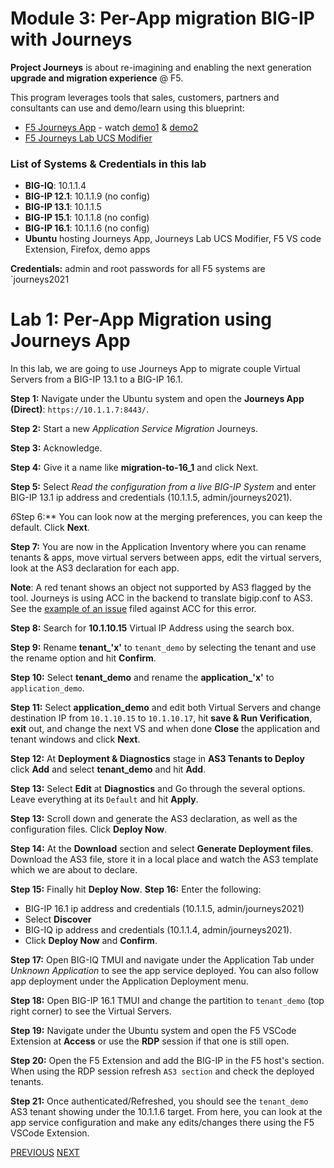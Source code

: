 # Module 3: Per-App migration BIG-IP with Journeys

**Project Journeys** is about re-imagining and enabling the next generation **upgrade and migration experience** @ F5.

This program leverages tools that sales, customers, partners and consultants can use and demo/learn using this blueprint:
- [F5 Journeys App](https://github.com/f5devcentral/f5-journeys) - watch [demo1](https://youtu.be/lLm5OkJRicw) & [demo2](https://youtu.be/sPVZymcciSo)
- [F5 Journeys Lab UCS Modifier](https://github.com/f5devcentral/f5-journeys-lab-ucs-modifier)

### List of Systems & Credentials in this lab
- **BIG-IQ**: 10.1.1.4
- **BIG-IP 12.1**: 10.1.1.9 (no config)
- **BIG-IP 13.1**: 10.1.1.5 
- **BIG-IP 15.1**: 10.1.1.8 (no config)
- **BIG-IP 16.1**: 10.1.1.6 (no config)
- **Ubuntu** hosting Journeys App, Journeys Lab UCS Modifier, F5 VS code Extension, Firefox, demo apps

**Credentials:** admin and root passwords for all F5 systems are `journeys2021

# Lab 1: Per-App Migration using Journeys App

In this lab, we are going to use Journeys App to migrate couple Virtual Servers from a BIG-IP 13.1 to a BIG-IP 16.1. 

**Step 1:** Navigate under the Ubuntu system and open the **Journeys App (Direct)**: ``https://10.1.1.7:8443/``.

**Step 2:** Start a new *Application Service Migration* Journeys.

**Step 3:** Acknowledge.

**Step 4:** Give it a name like **migration-to-16_1** and click Next.

**Step 5:** Select *Read the configuration from a live BIG-IP System* and enter BIG-IP 13.1 ip address and credentials (10.1.1.5, admin/journeys2021).

*6*Step 6:** You can look now at the merging preferences, you can keep the default. Click **Next**.

**Step 7:** You are now in the Application Inventory where you can rename tenants & apps, move virtual servers between apps, edit the virtual servers, look at the AS3 declaration for each app.

**Note**: A red tenant shows an object not supported by AS3 flagged by the tool. Journeys is using ACC in the backend to translate bigip.conf to AS3. See the [example of an issue](https://github.com/f5devcentral/f5-as3-config-converter/issues/60) filed against ACC for this error.

**Step 8:** Search for **10.1.10.15** Virtual IP Address using the search box.

**Step 9:** Rename **tenant_'x'** to `tenant_demo` by selecting the tenant and use the rename option and hit **Confirm**.

**Step 10:** Select **tenant_demo** and rename the **application_'x'** to `application_demo`.

**Step 11:** Select **application_demo** and edit both Virtual Servers and change destination IP from `10.1.10.15` to `10.1.10.17`, hit **save & Run Verification**, **exit** out, and change the next VS and when done **Close** the application and tenant windows and click **Next**.

**Step 12:** At **Deployment & Diagnostics** stage in **AS3 Tenants to Deploy** click **Add** and select **tenant_demo** and hit **Add**.

**Step 13:** Select **Edit** at **Diagnostics** and Go through the several options. Leave everything at its `Default` and hit **Apply**.

**Step 13:** Scroll down and generate the AS3 declaration, as well as the configuration files. Click **Deploy Now**.

**Step 14:** At the **Download** section and select **Generate Deployment files**. Download the AS3 file, store it in a local place and watch the AS3 template which we are about to declare.

**Step 15:** Finally hit **Deploy Now**.
**Step 16:** Enter the following:

* BIG-IP 16.1 ip address and credentials (10.1.1.5, admin/journeys2021)
* Select **Discover**
* BIG-IQ ip address and credentials (10.1.1.4, admin/journeys2021).
* Click **Deploy Now** and **Confirm**.

**Step 17:** Open BIG-IQ TMUI and navigate under the Application Tab under *Unknown Application* to see the app service deployed. You can also follow app deployment under the Application Deployment menu.

**Step 18:** Open BIG-IP 16.1 TMUI and change the partition to `tenant_demo` (top right corner) to see the Virtual Servers.

**Step 19:** Navigate under the Ubuntu system and open the F5 VSCode Extension at **Access** or use the **RDP** session if that one is still open.

**Step 20:** Open the F5 Extension and add the BIG-IP in the F5 host's section. When using the RDP session refresh `AS3 section` and check the deployed tenants.

**Step 21:** Once authenticated/Refreshed, you should see the `tenant_demo` AS3 tenant showing under the 10.1.1.6 target. From here, you can look at the app service configuration and make any edits/changes there using the F5 VSCode Extension.

[PREVIOUS](../docs/module_2.md)      [NEXT](../docs/module_4.md)